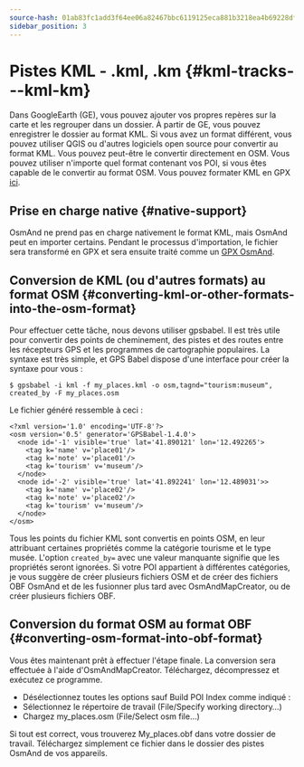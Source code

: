 ```yaml
---
source-hash: 01ab83fc1add3f64ee06a82467bbc6119125eca881b3218ea4b69228df55a9dc
sidebar_position: 3
---
```


# Pistes KML - .kml, .km {#kml-tracks---kml-km}

Dans GoogleEarth (GE), vous pouvez ajouter vos propres repères sur la carte et les regrouper dans un dossier. À partir de GE, vous pouvez enregistrer le dossier au format KML. Si vous avez un format différent, vous pouvez utiliser QGIS ou d'autres logiciels open source pour convertir au format KML. Vous pouvez peut-être le convertir directement en OSM. Vous pouvez utiliser n'importe quel format contenant vos POI, si vous êtes capable de le convertir au format OSM. Vous pouvez formater KML en GPX [ici](https://kml2gpx.com/).

## Prise en charge native {#native-support}
OsmAnd ne prend pas en charge nativement le format KML, mais OsmAnd peut en importer certains. Pendant le processus d'importation, le fichier sera transformé en GPX et sera ensuite traité comme un [GPX OsmAnd](osmand-gpx).


## Conversion de KML (ou d'autres formats) au format OSM {#converting-kml-or-other-formats-into-the-osm-format}

Pour effectuer cette tâche, nous devons utiliser gpsbabel. Il est très utile pour convertir des points de cheminement, des pistes et des routes entre les récepteurs GPS et les programmes de cartographie populaires. La syntaxe est très simple, et GPS Babel dispose d'une interface pour créer la syntaxe pour vous :

```
$ gpsbabel -i kml -f my_places.kml -o osm,tagnd="tourism:museum",​created_by -F my_places.osm
```

Le fichier généré ressemble à ceci :

```
<?xml version='1.0' encoding='UTF-8'?>
<osm version='0.5' generator='GPSBabel-1.4.0'>
  <node id='-1' visible='true' lat='41.890121' lon='12.492265'>
    <tag k='name' v='place01'/>
    <tag k='note' v='place01'/>
    <tag k='tourism' v='museum'/>
  </node>
  <node id='-2' visible='true' lat='41.892241' lon='12.489031'>>
    <tag k='name' v='place02'/>
    <tag k='note' v='place02'/>
    <tag k='tourism' v='museum'/>
  </node>
</osm>
```        

Tous les points du fichier KML sont convertis en points OSM, en leur attribuant certaines propriétés comme la catégorie tourisme et le type musée. L'option `created_by=` avec une valeur manquante signifie que les propriétés seront ignorées. Si votre POI appartient à différentes catégories, je vous suggère de créer plusieurs fichiers OSM et de créer des fichiers OBF OsmAnd et de les fusionner plus tard avec OsmAndMapCreator, ou de créer plusieurs fichiers OBF.

## Conversion du format OSM au format OBF {#converting-osm-format-into-obf-format}

Vous êtes maintenant prêt à effectuer l'étape finale. La conversion sera effectuée à l'aide d'OsmAndMapCreator. Téléchargez, décompressez et exécutez ce programme.
- Désélectionnez toutes les options sauf Build POI Index comme indiqué :
- Sélectionnez le répertoire de travail (File/Specify working directory…)
- Chargez my_places.osm (File/Select osm file…)

Si tout est correct, vous trouverez My\_places.obf dans votre dossier de travail. Téléchargez simplement ce fichier dans le dossier des pistes OsmAnd de vos appareils.